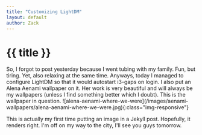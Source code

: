 ```yaml
---
title: "Customizing LightDM"
layout: default
author: Zack
---
```

<h1>{{ title }}</h1>
So, I forgot to post yesterday because I went tubing with my family. Fun, but tiring. Yet, also relaxing at the same time. Anyways, today I managed to configure LightDM so that it would autostart i3-gaps on login. I also put an Alena Aenami wallpaper on it. Her work is very beautiful and will always be my wallpapers (unless I find something better which I doubt). This is the wallpaper in question.
![alena-aenami-where-we-were](/images/aenami-wallpapers/alena-aenami-where-we-were.jpg){:class="img-responsive"}

This is actually my first time putting an image in a Jekyll post. Hopefully, it renders right. I'm off on my way to the city, I'll see you guys tomorrow.
